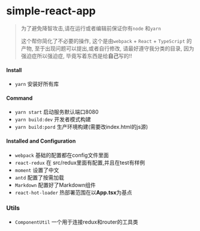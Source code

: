 # simple-react-app

> 为了避免降智攻击,请在运行或者编辑前保证你有```node``` 和```yarn``` 
>
> 这个帮你简化了不必要的操作, 这个是由```webpack```  + ```React``` + ```TypeScript``` 的产物, 至于出现问题可以提出,或者自行修改, 请最好遵守我分类的目录, 因为强迫症所以强迫症, 毕竟写着东西是给**自己**写的!!

#### Install

* ```yarn``` 安装好所有库

#### Command

* ```yarn start``` 启动服务默认端口8080
* ```yarn build:dev``` 开发者模式构建
* ```yarn build:pord``` 生产环境构建(需要改index.html的js源)

#### Installed and Configuration 

* ```webpack``` 基础的配置都在config文件里面
* ```react-redux```  在 src/redux里面有配置,并且在test有样例
* ```moment``` 设置了中文
* ```antd``` 配置了按需加载
* ```Markdown``` 配置好了Markdown组件
* ```react-hot-loader``` 热部署范围在以**App.tsx**为基点

### Utils

* ```ComponentUtil``` 一个用于连接redux和router的工具类